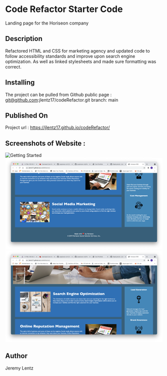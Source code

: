 # Code Refactor Starter Code

Landing page for the Horiseon company

## Description

Refactored HTML and CSS for marketing agency and updated code to follow accessibility standards and improve upon search engine optimization. As well as linked stylesheets and made sure formatting was correct.

## Installing

The project can be pulled from Github public page : git@github.com:jlentz17/codeRefactor.git
branch: main

## Published On

Project url : https://jlentz17.github.io/codeRefactor/

## Screenshots of Website :

![Getting Started](./Assets/images/ScreenShot1.png)
![Getting Started](./Assets/images/ScreenShot2.png)
![Getting Started](./Assets/images/ScreenShot3.png)

## Author

Jeremy Lentz
